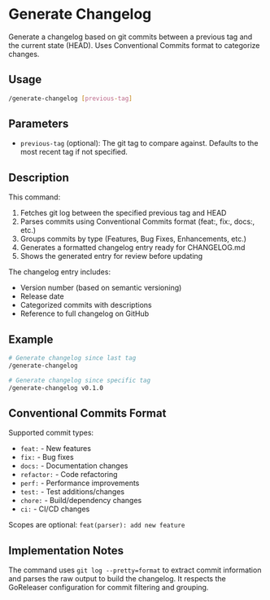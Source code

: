# Generate Changelog

Generate a changelog based on git commits between a previous tag and the current state (HEAD). Uses Conventional Commits format to categorize changes.

## Usage

```bash
/generate-changelog [previous-tag]
```

## Parameters

- `previous-tag` (optional): The git tag to compare against. Defaults to the most recent tag if not specified.

## Description

This command:
1. Fetches git log between the specified previous tag and HEAD
2. Parses commits using Conventional Commits format (feat:, fix:, docs:, etc.)
3. Groups commits by type (Features, Bug Fixes, Enhancements, etc.)
4. Generates a formatted changelog entry ready for CHANGELOG.md
5. Shows the generated entry for review before updating

The changelog entry includes:
- Version number (based on semantic versioning)
- Release date
- Categorized commits with descriptions
- Reference to full changelog on GitHub

## Example

```bash
# Generate changelog since last tag
/generate-changelog

# Generate changelog since specific tag
/generate-changelog v0.1.0
```

## Conventional Commits Format

Supported commit types:
- `feat:` - New features
- `fix:` - Bug fixes
- `docs:` - Documentation changes
- `refactor:` - Code refactoring
- `perf:` - Performance improvements
- `test:` - Test additions/changes
- `chore:` - Build/dependency changes
- `ci:` - CI/CD changes

Scopes are optional: `feat(parser): add new feature`

## Implementation Notes

The command uses `git log --pretty=format` to extract commit information and parses the raw output to build the changelog. It respects the GoReleaser configuration for commit filtering and grouping.